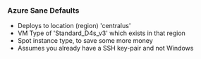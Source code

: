 ### Azure Sane Defaults

- Deploys to location (region) 'centralus'
- VM Type of 'Standard_D4s_v3' which exists in that region
- Spot instance type, to save some more money
- Assumes you already have a SSH key-pair and not Windows